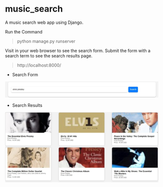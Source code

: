 # music_search

A music search web app using Django.

Run the Command

  > python manage.py runserver
  
Visit in your web browser to see the search form. Submit the form with a search term to see the search results page.

> http://localhost:8000/ 

* Search Form

![search form](./results/1.jpg)

* Search Results

![search results](./results/2.jpg)

